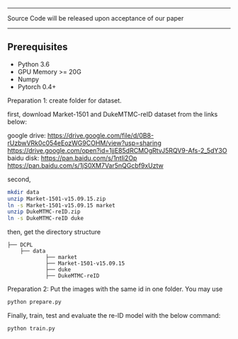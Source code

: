 ********************
Source Code will be released upon acceptance of our paper
********************
## Prerequisites
- Python 3.6
- GPU Memory >= 20G
- Numpy
- Pytorch 0.4+

Preparation 1: create folder for dataset.

first, download Market-1501 and DukeMTMC-reID dataset from the links below:

google drive: https://drive.google.com/file/d/0B8-rUzbwVRk0c054eEozWG9COHM/view?usp=sharing
              https://drive.google.com/open?id=1jjE85dRCMOgRtvJ5RQV9-Afs-2_5dY3O
baidu disk: https://pan.baidu.com/s/1ntIi2Op
            https://pan.baidu.com/s/1jS0XM7Var5nQGcbf9xUztw

second,
```bash
mkdir data
unzip Market-1501-v15.09.15.zip
ln -s Market-1501-v15.09.15 market
unzip DukeMTMC-reID.zip
ln -s DukeMTMC-reID duke
``` 
then, get the directory structure
``` 
├── DCPL
    ├── data
            ├── market
            ├── Market-1501-v15.09.15
            ├── duke
            ├── DukeMTMC-reID
``` 


Preparation 2: Put the images with the same id in one folder. You may use 
```bash
python prepare.py
```

Finally, train, test and evaluate the re-ID model with the below command:
```bash
python train.py
```




